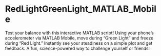 # RedLightGreenLight_MATLAB_Mobile
Test your balance with this interactive MATLAB script! Using your phone’s accelerometer via MATLAB Mobile, move during “Green Light” and freeze during “Red Light.” Instantly see your steadiness on a simple plot and get feedback. A fun, science-powered way to challenge yourself or friends!
